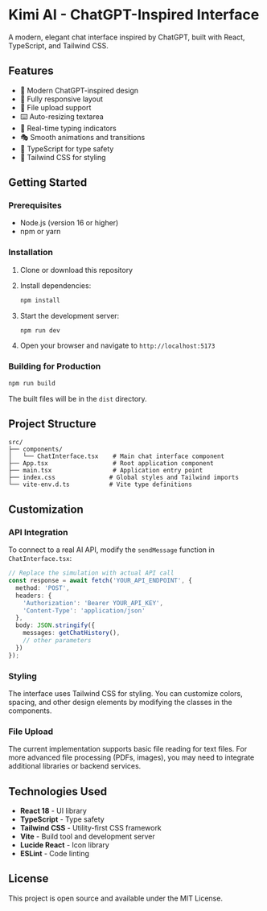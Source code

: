 # Kimi AI - ChatGPT-Inspired Interface

A modern, elegant chat interface inspired by ChatGPT, built with React, TypeScript, and Tailwind CSS.

## Features

- 🎨 Modern ChatGPT-inspired design
- 📱 Fully responsive layout
- 📎 File upload support
- ⌨️ Auto-resizing textarea
- 🔄 Real-time typing indicators
- 🎭 Smooth animations and transitions
- 🎯 TypeScript for type safety
- 🎨 Tailwind CSS for styling

## Getting Started

### Prerequisites

- Node.js (version 16 or higher)
- npm or yarn

### Installation

1. Clone or download this repository
2. Install dependencies:
   ```bash
   npm install
   ```

3. Start the development server:
   ```bash
   npm run dev
   ```

4. Open your browser and navigate to `http://localhost:5173`

### Building for Production

```bash
npm run build
```

The built files will be in the `dist` directory.

## Project Structure

```
src/
├── components/
│   └── ChatInterface.tsx    # Main chat interface component
├── App.tsx                  # Root application component
├── main.tsx                 # Application entry point
├── index.css               # Global styles and Tailwind imports
└── vite-env.d.ts           # Vite type definitions
```

## Customization

### API Integration

To connect to a real AI API, modify the `sendMessage` function in `ChatInterface.tsx`:

```typescript
// Replace the simulation with actual API call
const response = await fetch('YOUR_API_ENDPOINT', {
  method: 'POST',
  headers: {
    'Authorization': 'Bearer YOUR_API_KEY',
    'Content-Type': 'application/json'
  },
  body: JSON.stringify({
    messages: getChatHistory(),
    // other parameters
  })
});
```

### Styling

The interface uses Tailwind CSS for styling. You can customize colors, spacing, and other design elements by modifying the classes in the components.

### File Upload

The current implementation supports basic file reading for text files. For more advanced file processing (PDFs, images), you may need to integrate additional libraries or backend services.

## Technologies Used

- **React 18** - UI library
- **TypeScript** - Type safety
- **Tailwind CSS** - Utility-first CSS framework
- **Vite** - Build tool and development server
- **Lucide React** - Icon library
- **ESLint** - Code linting

## License

This project is open source and available under the MIT License.